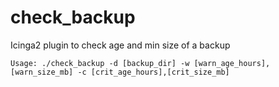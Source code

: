 # check_backup
Icinga2 plugin to check age and min size of a backup

```
Usage: ./check_backup -d [backup_dir] -w [warn_age_hours],[warn_size_mb] -c [crit_age_hours],[crit_size_mb]
```

